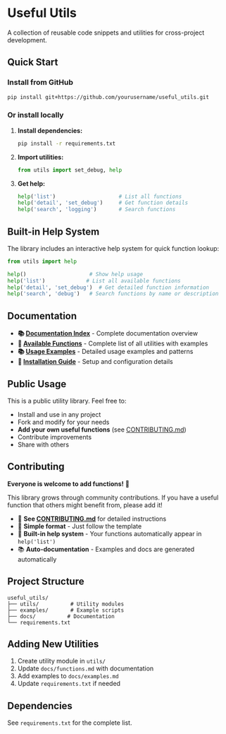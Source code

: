 # Useful Utils

A collection of reusable code snippets and utilities for cross-project development.

## Quick Start

### Install from GitHub
```bash
pip install git+https://github.com/yourusername/useful_utils.git
```

### Or install locally
1. **Install dependencies:**
   ```bash
   pip install -r requirements.txt
   ```

2. **Import utilities:**
   ```python
   from utils import set_debug, help
   ```

3. **Get help:**
   ```python
   help('list')                    # List all functions
   help('detail', 'set_debug')     # Get function details
   help('search', 'logging')       # Search functions
   ```

## Built-in Help System

The library includes an interactive help system for quick function lookup:

```python
from utils import help

help()                    # Show help usage
help('list')             # List all available functions
help('detail', 'set_debug')  # Get detailed function information
help('search', 'debug')   # Search functions by name or description
```

## Documentation

- **📚 [Documentation Index](docs/README.md)** - Complete documentation overview
- **📖 [Available Functions](docs/functions.md)** - Complete list of all utilities with examples
- **📚 [Usage Examples](docs/examples.md)** - Detailed usage examples and patterns
- **🔧 [Installation Guide](docs/installation.md)** - Setup and configuration details

## Public Usage

This is a public utility library. Feel free to:
- Install and use in any project
- Fork and modify for your needs
- **Add your own useful functions** (see [CONTRIBUTING.md](CONTRIBUTING.md))
- Contribute improvements
- Share with others

## Contributing

**Everyone is welcome to add functions!** 🚀

This library grows through community contributions. If you have a useful function that others might benefit from, please add it!

- 📖 **See [CONTRIBUTING.md](CONTRIBUTING.md)** for detailed instructions
- 🔧 **Simple format** - Just follow the template
- 🎯 **Built-in help system** - Your functions automatically appear in `help('list')`
- 📚 **Auto-documentation** - Examples and docs are generated automatically

## Project Structure

```
useful_utils/
├── utils/          # Utility modules
├── examples/       # Example scripts
├── docs/          # Documentation
└── requirements.txt
```

## Adding New Utilities

1. Create utility module in `utils/`
2. Update `docs/functions.md` with documentation
3. Add examples to `docs/examples.md`
4. Update `requirements.txt` if needed

## Dependencies

See `requirements.txt` for the complete list.
